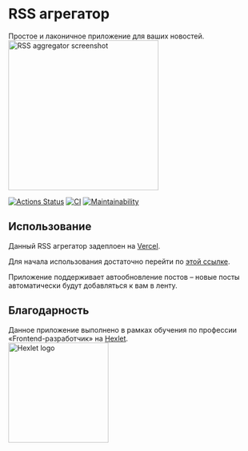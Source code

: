 # RSS агрегатор
Простое и лаконичное приложение для ваших новостей.  
<img src="https://user-images.githubusercontent.com/71961494/125065873-09a13c80-e0bb-11eb-9595-17b21e971df1.png" alt="RSS aggregator screenshot"
width="300" length="400">

[![Actions Status](https://github.com/vvvhatislove/frontend-project-lvl3/workflows/hexlet-check/badge.svg)](https://github.com/vvvhatislove/frontend-project-lvl3/actions)
[![CI](https://github.com/vvvhatislove/frontend-project-lvl2/workflows/CI/badge.svg)](https://github.com/vvvhatislove/frontend-project-lvl3/actions/workflows/CI.yml)
[![Maintainability](https://api.codeclimate.com/v1/badges/a99a88d28ad37a79dbf6/maintainability)](https://codeclimate.com/github/vvvhatislove/frontend-project-lvl3)

## Использование
Данный RSS агрегатор задеплоен на <a href="https://vercel.com/">Vercel</a>.

Для начала использования достаточно перейти по <a href="https://frontend-project-lvl3-ivory.vercel.app/">этой ссылке</a>.

Приложение поддерживает автообновление постов – новые посты автоматически будут добавляться к вам в ленту.

## Благодарность
Данное приложение выполнено в рамках обучения по профессии «Frontend-разработчик» на <a href="https://en.hexlet.io/pages/about">Hexlet</a>.  
<a href=https://en.hexlet.io/pages/about>
  <img src="https://pbs.twimg.com/profile_images/1104765658829602816/7wuM7zyo_400x400.png" alt="Hexlet logo" width="200" length="200">
</a>
